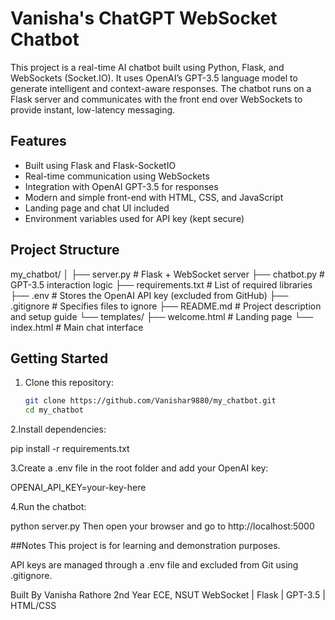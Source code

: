 # Vanisha's ChatGPT WebSocket Chatbot

This project is a real-time AI chatbot built using Python, Flask, and WebSockets (Socket.IO). It uses OpenAI’s GPT-3.5 language model to generate intelligent and context-aware responses. The chatbot runs on a Flask server and communicates with the front end over WebSockets to provide instant, low-latency messaging.

## Features

- Built using Flask and Flask-SocketIO
- Real-time communication using WebSockets
- Integration with OpenAI GPT-3.5 for responses
- Modern and simple front-end with HTML, CSS, and JavaScript
- Landing page and chat UI included
- Environment variables used for API key (kept secure)

## Project Structure

my_chatbot/
│
├── server.py # Flask + WebSocket server
├── chatbot.py # GPT-3.5 interaction logic
├── requirements.txt # List of required libraries
├── .env # Stores the OpenAI API key (excluded from GitHub)
├── .gitignore # Specifies files to ignore
├── README.md # Project description and setup guide
└── templates/
├── welcome.html # Landing page
└── index.html # Main chat interface



## Getting Started

1. Clone this repository:
   ```bash
   git clone https://github.com/Vanishar9880/my_chatbot.git
   cd my_chatbot

2.Install dependencies:

pip install -r requirements.txt

3.Create a .env file in the root folder and add your OpenAI key:

OPENAI_API_KEY=your-key-here

4.Run the chatbot:

python server.py
Then open your browser and go to http://localhost:5000

##Notes
This project is for learning and demonstration purposes.

API keys are managed through a .env file and excluded from Git using .gitignore.

Built By
Vanisha Rathore
2nd Year ECE, NSUT
WebSocket | Flask | GPT-3.5 | HTML/CSS